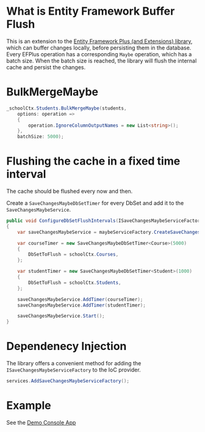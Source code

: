 # What is Entity Framework Buffer Flush 

This is an extension to the [Entity Framework Plus (and Extensions) library](https://entityframework-plus.net/), which can buffer changes locally, before persisting them in the database.
Every EFPlus operation has a corresponding `Maybe` operation, which has a batch size. When the batch size is reached, the library will flush the internal cache and persist the changes. 

# BulkMergeMaybe 

```c#
_schoolCtx.Students.BulkMergeMaybe(students, 
    options: operation =>
    {
        operation.IgnoreColumnOutputNames = new List<string>();
    },
    batchSize: 5000);
``` 

# Flushing the cache in a fixed time interval

The cache should be flushed every now and then. 

Create a `SaveChangesMaybeDbSetTimer` for every DbSet and add it to the `SaveChangesMaybeService`.

```c#
public void ConfigureDbSetFlushIntervals(ISaveChangesMaybeServiceFactory maybeServiceFactory, SchoolContext schoolCtx)
{
    var saveChangesMaybeService = maybeServiceFactory.CreateSaveChangesMaybeService();

    var courseTimer = new SaveChangesMaybeDbSetTimer<Course>(5000)
    {
        DbSetToFlush = schoolCtx.Courses,
    };

    var studentTimer = new SaveChangesMaybeDbSetTimer<Student>(1000)
    {
        DbSetToFlush = schoolCtx.Students,
    };

    saveChangesMaybeService.AddTimer(courseTimer);
    saveChangesMaybeService.AddTimer(studentTimer);

    saveChangesMaybeService.Start();
}
``` 
# Dependenecy Injection

The library offers a convenient method for adding the `ISaveChangesMaybeServiceFactory` to the IoC provider.

```c#
services.AddSaveChangesMaybeServiceFactory();
```

# Example

See the [Demo Console App](https://github.com/xzuttz/zzz-efplus-buffer-flush/tree/main/src/SaveChangesMaybe.DemoConsole)
